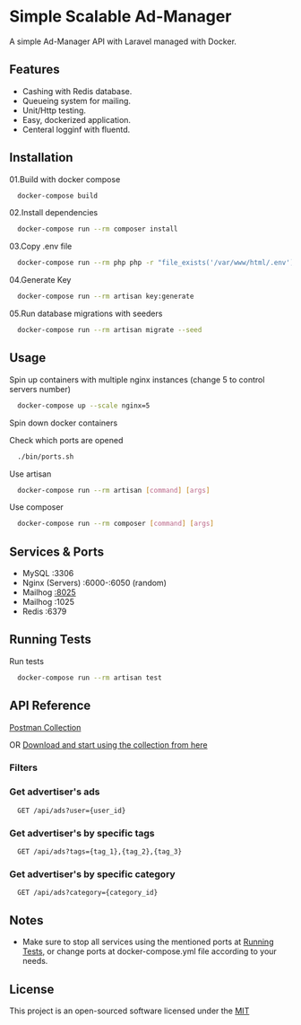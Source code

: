 
# Simple Scalable Ad-Manager

A simple Ad-Manager API with Laravel managed with Docker.

## Features

- Cashing with Redis database.
- Queueing system for mailing.
- Unit/Http testing.
- Easy, dockerized application.
- Centeral logginf with fluentd.

## Installation

01.Build with docker compose

```bash
  docker-compose build
```

02.Install dependencies

```bash
  docker-compose run --rm composer install
```

03.Copy .env file

```bash
  docker-compose run --rm php php -r "file_exists('/var/www/html/.env') ?: copy('/var/www/html/.env.example', '/var/www/html/.env');"
```

04.Generate Key

```bash
  docker-compose run --rm artisan key:generate
```

05.Run database migrations with seeders

```bash
  docker-compose run --rm artisan migrate --seed
```

## Usage

Spin up containers with multiple nginx instances (change 5 to control servers number)

```bash
  docker-compose up --scale nginx=5
```

Spin down docker containers

Check which ports are opened

```bash
  ./bin/ports.sh
```

Use artisan

```bash
  docker-compose run --rm artisan [command] [args]
```

Use composer

```bash
  docker-compose run --rm composer [command] [args]
```

## Services & Ports

- MySQL :3306
- Nginx (Servers) :6000-:6050 (random)
- Mailhog [:8025](http://localhost:8025)
- Mailhog :1025
- Redis :6379

## Running Tests

Run tests

```bash
  docker-compose run --rm artisan test
```

## API Reference

[Postman Collection](https://documenter.getpostman.com/view/5216161/UVsLSmhX)

OR [Download and start using the collection from here](./resources/Ads-Manager.postman_collection-2022-03-16.json)

### Filters

### Get advertiser's ads

```http
  GET /api/ads?user={user_id}
```

### Get advertiser's by specific tags

```http
  GET /api/ads?tags={tag_1},{tag_2},{tag_3}
```

### Get advertiser's by specific category

```http
  GET /api/ads?category={category_id}
```

## Notes

- Make sure to stop all services using the mentioned ports at [Running Tests](#running-tests), or change ports at docker-compose.yml file according to your needs.

## License

This project is an open-sourced software licensed under the [MIT](https://opensource.org/licenses/MIT)
